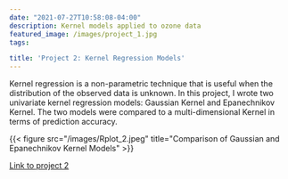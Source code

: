 ```yaml
---
date: "2021-07-27T10:58:08-04:00"
description: Kernel models applied to ozone data
featured_image: /images/project_1.jpg
tags:

title: 'Project 2: Kernel Regression Models'
---
```


Kernel regression is a non-parametric technique that is useful when the distribution of 
the observed data is unknown. In this project, I wrote two univariate kernel regression
models: Gaussian Kernel and Epanechnikov Kernel. The two models were compared
to a multi-dimensional Kernel in terms of prediction accuracy.


{{< figure src="/images/Rplot_2.jpeg" title="Comparison of Gaussian and Epanechnikov Kernel Models" >}}


[Link to project 2](https://rpubs.com/Hounnou/794117)
